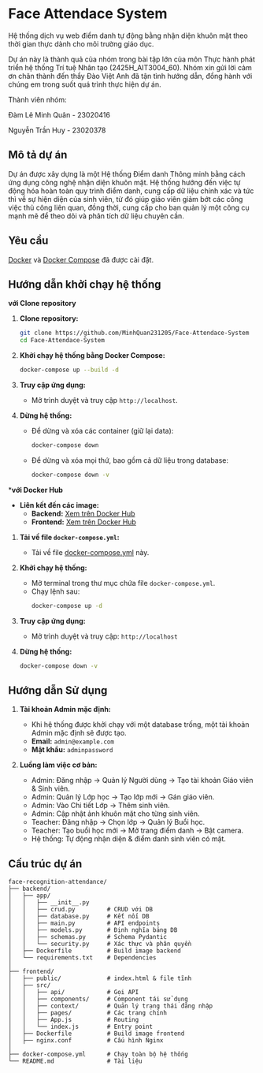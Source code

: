 # Face Attendace System

Hệ thống dịch vụ web điểm danh tự động bằng nhận diện khuôn mặt theo thời gian thực dành cho môi trường giáo dục.

Dự án này là thành quả của nhóm trong bài tập lớn của môn Thực hành phát triển hệ thống Trí tuệ Nhân tạo (2425H_AIT3004_60). Nhóm xin gửi lời cảm ơn chân thành đến thầy Đào Việt Anh đã tận tình hướng dẫn, đồng hành với chúng em trong suốt quá trình thực hiện dự án.

Thành viên nhóm:

Đàm Lê Minh Quân - 23020416

Nguyễn Trần Huy - 23020378

## Mô tả dự án

Dự án được xây dựng là một Hệ thống Điểm danh Thông minh bằng cách ứng dụng công nghệ nhận diện khuôn mặt. Hệ thống hướng đến việc tự động hóa hoàn toàn quy trình điểm danh, cung cấp dữ liệu chính xác và tức thì về sự hiện diện của sinh viên, từ đó giúp giáo viên giảm bớt các công việc thủ công liên quan, đồng thời, cung cấp cho ban quản lý một công cụ mạnh mẽ để theo dõi và phân tích dữ liệu chuyên cần.

## Yêu cầu
[Docker](https://www.docker.com/get-started) và [Docker Compose](https://docs.docker.com/compose/install/) đã được cài đặt.

## Hướng dẫn khởi chạy hệ thống 

**với Clone repository**

1.  **Clone repository:**
    ```bash
    git clone https://github.com/MinhQuan231205/Face-Attendace-System
    cd Face-Attendace-System
    ```

2.  **Khởi chạy hệ thống bằng Docker Compose:**
    ```bash
    docker-compose up --build -d
    ```

3.  **Truy cập ứng dụng:**
    - Mở trình duyệt và truy cập `http://localhost`.

4.  **Dừng hệ thống:**
    - Để dừng và xóa các container (giữ lại data):
      ```bash
      docker-compose down
      ```
    - Để dừng và xóa mọi thứ, bao gồm cả dữ liệu trong database:
      ```bash
      docker-compose down -v
      ```

***với Docker Hub**

- **Liên kết đến các image:** 
    - **Backend:** [Xem trên Docker Hub](https://hub.docker.com/r/minhquan2312/face-attendance-system-backend)
    - **Frontend:** [Xem trên Docker Hub](https://hub.docker.com/r/minhquan2312/face-attendance-system-frontend)

1.  **Tải về file `docker-compose.yml`:**
    - Tải về file [docker-compose.yml](./dockerhub/docker-compose.yml) này.

3.  **Khởi chạy hệ thống:**
    - Mở terminal trong thư mục chứa file `docker-compose.yml`.
    - Chạy lệnh sau:
      ```bash
      docker-compose up -d
      ```

4.  **Truy cập ứng dụng:**
    - Mở trình duyệt và truy cập: `http://localhost`

5.  **Dừng hệ thống:**
    ```bash
    docker-compose down -v
    ```

## Hướng dẫn Sử dụng

1.  **Tài khoản Admin mặc định:**
    - Khi hệ thống được khởi chạy với một database trống, một tài khoản Admin mặc định sẽ được tạo.
    - **Email:** `admin@example.com`
    - **Mật khẩu:** `adminpassword`

2.  **Luồng làm việc cơ bản:**
    - Admin: Đăng nhập → Quản lý Người dùng → Tạo tài khoản Giáo viên & Sinh viên.
    - Admin: Quản lý Lớp học → Tạo lớp mới → Gán giáo viên.
    - Admin: Vào Chi tiết Lớp → Thêm sinh viên.
    - Admin: Cập nhật ảnh khuôn mặt cho từng sinh viên.
    - Teacher: Đăng nhập → Chọn lớp → Quản lý Buổi học.
    - Teacher: Tạo buổi học mới → Mở trang điểm danh → Bật camera.
    - Hệ thống: Tự động nhận diện & điểm danh sinh viên có mặt.

## Cấu trúc dự án

```
face-recognition-attendance/
├── backend/
│   ├── app/               
│   │   ├── __init__.py
│   │   ├── crud.py         # CRUD với DB
│   │   ├── database.py     # Kết nối DB
│   │   ├── main.py         # API endpoints
│   │   ├── models.py       # Định nghĩa bảng DB
│   │   ├── schemas.py      # Schema Pydantic
│   │   └── security.py     # Xác thực và phân quyền
│   ├── Dockerfile          # Build image backend
│   └── requirements.txt    # Dependencies
│
├── frontend/
│   ├── public/             # index.html & file tĩnh
│   ├── src/                
│   │   ├── api/            # Gọi API 
│   │   ├── components/     # Component tái sử dụng
│   │   ├── context/        # Quản lý trạng thái đăng nhập
│   │   ├── pages/          # Các trang chính
│   │   ├── App.js          # Routing
│   │   └── index.js        # Entry point
│   ├── Dockerfile          # Build image frontend
│   ├── nginx.conf          # Cấu hình Nginx
│
├── docker-compose.yml      # Chạy toàn bộ hệ thống
└── README.md               # Tài liệu
```
